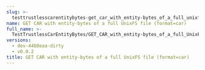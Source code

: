 ```yaml
---
slug: >-
  testtrustlesscarentitybytes-get_car_with_entity-bytes_of_a_full_unixfs_file_(format-car)
name: GET CAR with entity-bytes of a full UnixFS file (format=car)
full_name: >-
  TestTrustlessCarEntityBytes/GET_CAR_with_entity-bytes_of_a_full_UnixFS_file_(format=car)
versions:
  - dev-44b0eaa-dirty
  - v0.0.2
title: GET CAR with entity-bytes of a full UnixFS file (format=car)
---
```


